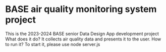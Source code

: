 # BASE air quality monitoring system project
This is the 2023-2024 BASE senior Data Design App development project
What does it do? It collects air quality data and presents it to the user. 
How to run it? To start it, please use node server.js
